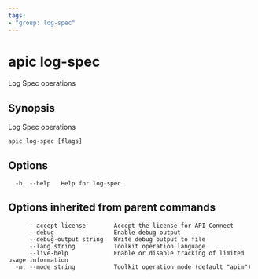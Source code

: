 ```yaml
---
tags:
- "group: log-spec"
---
```

# apic log-spec

Log Spec operations

## Synopsis

Log Spec operations

```
apic log-spec [flags]
```

## Options

```
  -h, --help   Help for log-spec
```

## Options inherited from parent commands

```
      --accept-license        Accept the license for API Connect
      --debug                 Enable debug output
      --debug-output string   Write debug output to file
      --lang string           Toolkit operation language
      --live-help             Enable or disable tracking of limited usage information
  -m, --mode string           Toolkit operation mode (default "apim")
```
